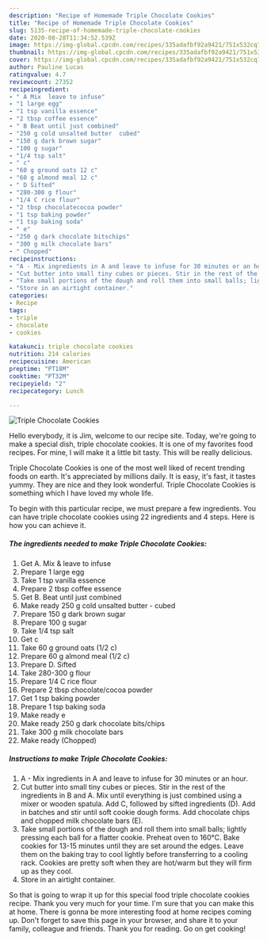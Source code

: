 ```yaml
---
description: "Recipe of Homemade Triple Chocolate Cookies"
title: "Recipe of Homemade Triple Chocolate Cookies"
slug: 5135-recipe-of-homemade-triple-chocolate-cookies
date: 2020-08-28T11:34:52.539Z
image: https://img-global.cpcdn.com/recipes/335adafbf92a9421/751x532cq70/triple-chocolate-cookies-recipe-main-photo.jpg
thumbnail: https://img-global.cpcdn.com/recipes/335adafbf92a9421/751x532cq70/triple-chocolate-cookies-recipe-main-photo.jpg
cover: https://img-global.cpcdn.com/recipes/335adafbf92a9421/751x532cq70/triple-chocolate-cookies-recipe-main-photo.jpg
author: Pauline Lucas
ratingvalue: 4.7
reviewcount: 27352
recipeingredient:
- " A Mix  leave to infuse"
- "1 large egg"
- "1 tsp vanilla essence"
- "2 tbsp coffee essence"
- " B Beat until just combined"
- "250 g cold unsalted butter  cubed"
- "150 g dark brown sugar"
- "100 g sugar"
- "1/4 tsp salt"
- " c"
- "60 g ground oats 12 c"
- "60 g almond meal 12 c"
- " D Sifted"
- "280-300 g flour"
- "1/4 C rice flour"
- "2 tbsp chocolatecocoa powder"
- "1 tsp baking powder"
- "1 tsp baking soda"
- " e"
- "250 g dark chocolate bitschips"
- "300 g milk chocolate bars"
- " Chopped"
recipeinstructions:
- "A - Mix ingredients in A and leave to infuse for 30 minutes or an hour."
- "Cut butter into small tiny cubes or pieces. Stir in the rest of the ingredients in B and A. Mix until everything is just combined using a mixer or wooden spatula. Add C, followed by sifted ingredients (D). Add in batches and stir until soft cookie dough forms. Add chocolate chips and chopped milk chocolate bars (E)."
- "Take small portions of the dough and roll them into small balls; lightly pressing each ball for a flatter cookie. Preheat oven to 160°C. Bake cookies for 13-15 minutes until they are set around the edges. Leave them on the baking tray to cool lightly before transferring to a cooling rack. Cookies are pretty soft when they are hot/warm but they will firm up as they cool."
- "Store in an airtight container."
categories:
- Recipe
tags:
- triple
- chocolate
- cookies

katakunci: triple chocolate cookies 
nutrition: 214 calories
recipecuisine: American
preptime: "PT18M"
cooktime: "PT32M"
recipeyield: "2"
recipecategory: Lunch

---
```



![Triple Chocolate Cookies](https://img-global.cpcdn.com/recipes/335adafbf92a9421/751x532cq70/triple-chocolate-cookies-recipe-main-photo.jpg)

Hello everybody, it is Jim, welcome to our recipe site. Today, we're going to make a special dish, triple chocolate cookies. It is one of my favorites food recipes. For mine, I will make it a little bit tasty. This will be really delicious.



Triple Chocolate Cookies is one of the most well liked of recent trending foods on earth. It's appreciated by millions daily. It is easy, it's fast, it tastes yummy. They are nice and they look wonderful. Triple Chocolate Cookies is something which I have loved my whole life.


To begin with this particular recipe, we must prepare a few ingredients. You can have triple chocolate cookies using 22 ingredients and 4 steps. Here is how you can achieve it.

<!--inarticleads1-->

##### The ingredients needed to make Triple Chocolate Cookies:

1. Get  A. Mix &amp; leave to infuse
1. Prepare 1 large egg
1. Take 1 tsp vanilla essence
1. Prepare 2 tbsp coffee essence
1. Get  B. Beat until just combined
1. Make ready 250 g cold unsalted butter - cubed
1. Prepare 150 g dark brown sugar
1. Prepare 100 g sugar
1. Take 1/4 tsp salt
1. Get  c
1. Take 60 g ground oats (1/2 c)
1. Prepare 60 g almond meal (1/2 c)
1. Prepare  D. Sifted
1. Take 280-300 g flour
1. Prepare 1/4 C rice flour
1. Prepare 2 tbsp chocolate/cocoa powder
1. Get 1 tsp baking powder
1. Prepare 1 tsp baking soda
1. Make ready  e
1. Make ready 250 g dark chocolate bits/chips
1. Take 300 g milk chocolate bars
1. Make ready  (Chopped)




<!--inarticleads2-->

##### Instructions to make Triple Chocolate Cookies:

1. A - Mix ingredients in A and leave to infuse for 30 minutes or an hour.
1. Cut butter into small tiny cubes or pieces. Stir in the rest of the ingredients in B and A. Mix until everything is just combined using a mixer or wooden spatula. Add C, followed by sifted ingredients (D). Add in batches and stir until soft cookie dough forms. Add chocolate chips and chopped milk chocolate bars (E).
1. Take small portions of the dough and roll them into small balls; lightly pressing each ball for a flatter cookie. Preheat oven to 160°C. Bake cookies for 13-15 minutes until they are set around the edges. Leave them on the baking tray to cool lightly before transferring to a cooling rack. Cookies are pretty soft when they are hot/warm but they will firm up as they cool.
1. Store in an airtight container.




So that is going to wrap it up for this special food triple chocolate cookies recipe. Thank you very much for your time. I'm sure that you can make this at home. There is gonna be more interesting food at home recipes coming up. Don't forget to save this page in your browser, and share it to your family, colleague and friends. Thank you for reading. Go on get cooking!
